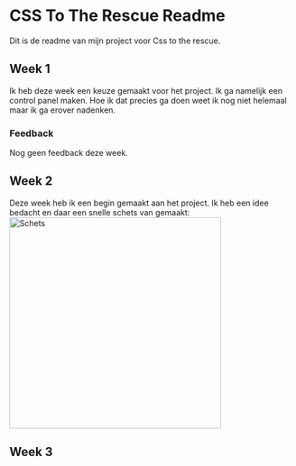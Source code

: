 # CSS To The Rescue Readme

Dit is de readme van mijn project voor Css to the rescue.

## Week 1

Ik heb deze week een keuze gemaakt voor het project. Ik ga namelijk een control panel maken. Hoe ik dat precies ga doen weet ik nog niet helemaal maar ik ga erover nadenken.

### Feedback

Nog geen feedback deze week.

## Week 2

Deze week heb ik een begin gemaakt aan het project. Ik heb een idee bedacht en daar een snelle schets van gemaakt:
<img src="media/readme-img/Schets.png" width="375px" alt="Schets">

## Week 3
